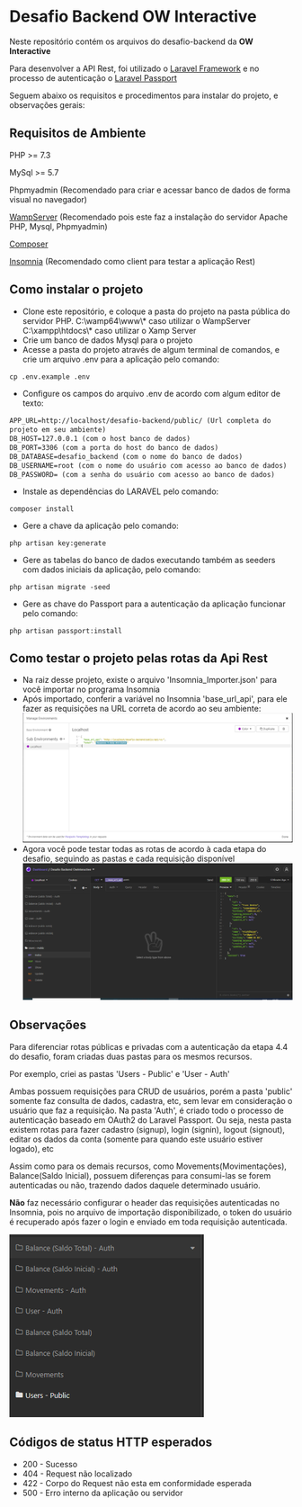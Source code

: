 # Desafio Backend OW Interactive

Neste repositório contém os arquivos do desafio-backend da <b>OW Interactive</b>

Para desenvolver a API Rest, foi utilizado o [Laravel Framework](https://laravel.com/) e no processo de autenticação o [Laravel Passport](https://laravel.com/docs/8.x/passport#introduction)

Seguem abaixo os requisitos e procedimentos para instalar do projeto, e observações gerais:


## Requisitos de Ambiente

PHP >= 7.3

MySql >= 5.7

Phpmyadmin (Recomendado para criar e acessar banco de dados de forma visual no navegador)
    
[WampServer](https://www.wampserver.com/en/) (Recomendado pois este faz a instalação do servidor Apache PHP, Mysql, Phpmyadmin)

[Composer](https://getcomposer.org/)
    
[Insomnia](https://insomnia.rest/download) (Recomendado como client para testar a aplicação Rest)

## Como instalar o projeto 

<ul>
    <li>Clone este repositório, e coloque a pasta do projeto na pasta pública do servidor PHP.                 
        C:\wamp64\www\* caso utilizar o WampServer         
        C:\xampp\htdocs\* caso utilizar o Xamp Server
    </li>
    <li>Crie um banco de dados Mysql para o projeto</li>
    <li>Acesse a pasta do projeto através de algum terminal de comandos, e crie um arquivo .env para a aplicação pelo comando: </li>
</ul>

    cp .env.example .env     
<ul>
    <li>Configure os campos do arquivo .env de acordo com algum editor de texto: </li>
</ul>

    APP_URL=http://localhost/desafio-backend/public/ (Url completa do projeto em seu ambiente)
    DB_HOST=127.0.0.1 (com o host banco de dados)
    DB_PORT=3306 (com a porta do host do banco de dados)
    DB_DATABASE=desafio_backend (com o nome do banco de dados)
    DB_USERNAME=root (com o nome do usuário com acesso ao banco de dados) 
    DB_PASSWORD= (com a senha do usuário com acesso ao banco de dados) 
 <ul>
    <li>Instale as  dependências do LARAVEL pelo comando: </li>
 </ul> 
 
    composer install    
    
<ul>
    <li>Gere a chave da aplicação pelo comando: </li>
</ul>
    
    php artisan key:generate

<ul>  
    <li>Gere as tabelas do banco de dados executando também as seeders com dados iniciais da aplicação, pelo comando: </li>
</ul>    
    
    php artisan migrate -seed
      
<ul>   
    <li>Gere as chave do Passport para a autenticação da aplicação funcionar pelo comando: </li>
</ul>  

    php artisan passport:install

## Como testar o projeto pelas rotas da Api Rest 

<ul>
    <li>Na raiz desse projeto, existe o arquivo 'Insomnia_Importer.json' para você importar no programa Insomnia</li>
    <li>Após importado, conferir a variável no Insomnia 'base_url_api', para ele fazer as requisições na URL correta de acordo ao seu ambiente:</li>
    <img src="/public/assets/1.PNG">
    <li>Agora você pode testar todas as rotas de acordo à cada etapa do desafio, seguindo as pastas e cada requisição disponível</li>
    <img src="/public/assets/2.PNG">
</ul>

## Observações

Para diferenciar rotas públicas e privadas com a autenticação da etapa 4.4 do desafio, foram criadas duas pastas para os mesmos recursos.    

Por exemplo, criei as pastas 'Users - Public' e 'User - Auth'

Ambas possuem requisições para CRUD de usuários, porém a pasta 'public' somente faz consulta de dados, cadastra, etc, sem levar em consideração o usuário que faz a requisição. Na pasta 'Auth', é criado todo o processo de autenticação baseado em OAuth2 do Laravel Passport. Ou seja, nesta pasta existem rotas para fazer cadastro (signup), login (signin), logout (signout), editar os dados da conta (somente para quando este usuário estiver logado), etc

Assim como para os demais recursos, como Movements(Movimentações), Balance(Saldo Inicial), possuem diferenças para consumi-las se forem autenticadas ou não, trazendo dados daquele determinado usuário.

<b>Não</b> faz necessário configurar o header das requisições autenticadas no Insomnia, pois no arquivo de importação disponibilizado, o token do usuário é recuperado após fazer o login e enviado em toda requisição autenticada.

<img src="/public/assets/3.PNG">


## Códigos de status HTTP esperados 
<ul>
    <li>200 - Sucesso</li>
    <li>404 - Request não localizado</li>
    <li>422 - Corpo do Request não esta em conformidade esperada</li>
    <li>500 - Erro interno da aplicação ou servidor</li>
</ul>


